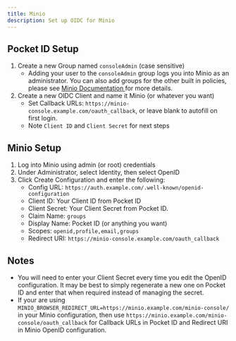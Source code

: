 ```yaml
---
title: Minio
description: Set up OIDC for Minio
---
```


## Pocket ID Setup

1. Create a new Group named `consoleAdmin` (case sensitive)
   - Adding your user to the `consoleAdmin` group logs you into Minio as an administrator. You can also add groups for the other built in policies, please see [ Minio Documentation ](https://min.io/docs/minio/linux/administration/identity-access-management/policy-based-access-control.html#built-in-policies) for more details.
2. Create a new OIDC Client and name it Minio (or whatever you want)
   - Set Callback URLs: `https://minio-console.example.com/oauth_callback`, or leave blank to autofill on first login.
   - Note `Client ID` and `Client Secret` for next steps

## Minio Setup

1. Log into Minio using admin (or root) credentials
2. Under Administrator, select Identity, then select OpenID
3. Click Create Configuration and enter the following:
   - Config URL: `https://auth.example.com/.well-known/openid-configuration`
   - Client ID: Your Client ID from Pocket ID
   - Client Secret: Your Client Secret from Pocket ID.
   - Claim Name: `groups`
   - Display Name: Pocket ID (or anything you want)
   - Scopes: `openid,profile,email,groups`
   - Redirect URI: `https://minio-console.example.com/oauth_callback`

## Notes

- You will need to enter your Client Secret every time you edit the OpenID configuration. It may be best to simply regenerate a new one on Pocket ID and enter that when required instead of managing the secret.
- If your are using `MINIO_BROWSER_REDIRECT_URL=https://minio.example.com/minio-console/` in your Minio configuration, then use `https://minio.example.com/minio-console/oauth_callback` for Callback URLs in Pocket ID and Redirect URI in Minio OpenID configuration.

